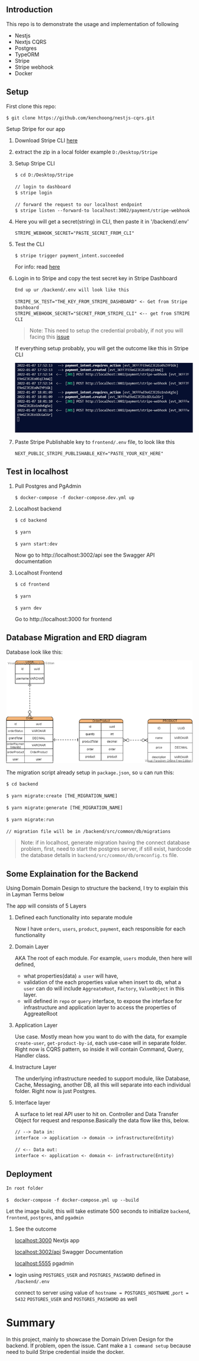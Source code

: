 ## Introduction

This repo is to demonstrate the usage and implementation of following

- Nestjs
- Nextjs CQRS
- Postgres
- TypeORM
- Stripe
- Stripe webhook
- Docker

## Setup

First clone this repo: 

   ```
   $ git clone https://github.com/kenchoong/nestjs-cqrs.git
   ```

Setup Stripe for our app

1. Download Stripe CLI [here](https://github.com/stripe/stripe-cli/releases/tag/v1.7.9)

2. extract the zip in a local folder example `D:/Desktop/Stripe`

3. Setup Stripe CLI

   ```
   $ cd D:/Desktop/Stripe

   // login to dashboard
   $ stripe login

   // forward the request to our localhost endpoint
   $ stripe listen --forward-to localhost:3002/payment/stripe-webhook

   ```

4. Here you will get a secret(string) in CLI, then paste it in '/backend/.env'

   ```
   STRIPE_WEBHOOK_SECRET="PASTE_SECRET_FROM_CLI"
   ```

5. Test the CLI

   ```
   $ stripe trigger payment_intent.succeeded
   ```

   For info: read [here](https://stripe.com/docs/webhooks)

6. Login in to Stripe and copy the test secret key in Stripe Dashboard

   ```
   End up ur /backend/.env will look like this

   STRIPE_SK_TEST="THE_KEY_FROM_STRIPE_DASHBOARD" <- Get from Stripe Dashboard
   STRIPE_WEBHOOK_SECRET="SECRET_FROM_STRIPE_CLI" <-- get from STRIPE CLI
   ```
   
   > Note: This need to setup the credential probably, if not you will facing this [issue](https://github.com/kenchoong/nestjs-cqrs/issues/6)


   If everything setup probably, you will get the outcome like this in Stripe CLI 
   
   ![stripe outcome](https://raw.githubusercontent.com/kenchoong/nestjs-cqrs/develop/backend/a12.png)

7. Paste Stripe Publishable key to `frontend/.env` file, to look like this

   ```
   NEXT_PUBLIC_STRIPE_PUBLISHABLE_KEY="PASTE_YOUR_KEY_HERE"
   ```

## Test in localhost

1. Pull Postgres and PgAdmin

   ```
   $ docker-compose -f docker-compose.dev.yml up
   ```

2. Localhost backend

   ```
   $ cd backend
   
   $ yarn

   $ yarn start:dev

   ```

   Now go to http://localhost:3002/api see the Swagger API documentation

3. Localhost Frontend

   ```
   $ cd frontend

   $ yarn
   
   $ yarn dev
   ```

   Go to http://localhost:3000 for frontend

## Database Migration and ERD diagram

Database look like this:

![erd](./backend/erd.png)

The migration script already setup in `package.json`, so u can run this:

   ```
   $ cd backend

   $ yarn migrate:create [THE_MIGRATION_NAME]

   $ yarn migrate:generate [THE_MIGRATION_NAME]

   $ yarn migrate:run

   // migration file will be in /backend/src/common/db/migrations
   ```

> Note: if in localhost, generate migration having the connect database problem, first, need to start the postgres server, if still exist, hardcode the database details in `backend/src/common/db/ormconfig.ts` file.

## Some Explaination for the Backend 

Using Domain Domain Design to structure the backend, I try to explain this in Layman Terms below

The app will consists of 5 Layers

1. Defined each functionality into separate module

   Now I have `orders`, `users`, `product`, `payment`, each responsible for each functionality

2. Domain Layer

   AKA The root of each module. For example, `users` module, then here will defined,

   - what properties(data) `a user` will have,
   - validation of the each properties value when insert to db, what a `user` can do will include `AggreateRoot`, `Factory`, `ValueObject` in this layer.
   - will defined in `repo` or `query` interface, to expose the interface for infrastructure and application layer to access the properties of AggreateRoot

3. Application Layer

   Use case. Mostly mean how you want to do with the data, for example `create-user`, `get-product-by-id`, each use-case will in separate folder. Right now is CQRS pattern, so inside it will contain Command, Query, Handler class. 

4. Instracture Layer

   The underlying infrastructure needed to support module, like Database, Cache, Messaging, another DB, all this will separate into each individual folder. Right now is just Postgres.

5. Interface layer

   A surface to let real API user to hit on. Controller and Data Transfer Object for request and response.Basically the data flow like this, below.

    ```
    // --> Data in:
    interface -> application -> domain -> infrastructure(Entity)

    // <-- Data out:
    interface <- application <- domain <- infrastructure(Entity)

    ```

## Deployment

    In root folder

    $  docker-compose -f docker-compose.yml up --build

Let the image build, this will take estimate 500 seconds to initialize `backend`, `frontend`, `postgres`, and `pgadmin`

1. See the outcome

   [localhost:3000](http://localhost:3000/) Nextjs app

   [localhost:3002/api](http://localhost:3000/api) Swagger Documentation

   [localhost:5555](http://localhost:5555) pgadmin

- login using `POSTGRES_USER` and `POSTGRES_PASSWORD` defined in `/backend/.env`

   connect to server using value of `hostname = POSTGRES_HOSTNAME` ,`port = 5432`
   `POSTGRES_USER` and `POSTGRES_PASSWORD` as well

# Summary

In this project, mainly to showcase the Domain Driven Design for the backend. If problem, open the issue. Cant make a `1 command setup` because need to build Stripe credential inside the docker.
